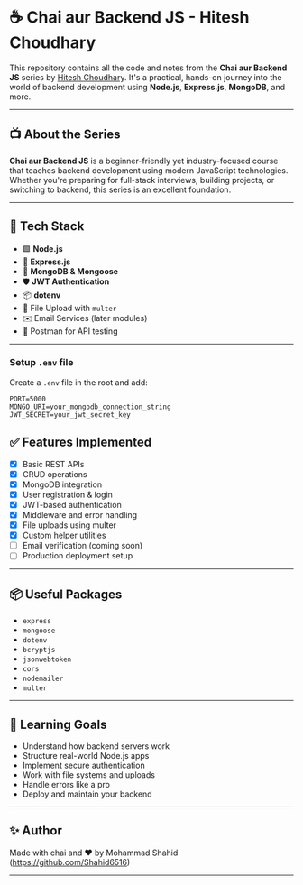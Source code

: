 # ☕ Chai aur Backend JS - Hitesh Choudhary

This repository contains all the code and notes from the **Chai aur Backend JS** series by [Hitesh Choudhary](https://www.youtube.com/@chaiaurcode). It's a practical, hands-on journey into the world of backend development using **Node.js**, **Express.js**, **MongoDB**, and more.

---

## 📺 About the Series

**Chai aur Backend JS** is a beginner-friendly yet industry-focused course that teaches backend development using modern JavaScript technologies. Whether you're preparing for full-stack interviews, building projects, or switching to backend, this series is an excellent foundation.

---

## 🔧 Tech Stack

- 🟩 **Node.js**
- 🚀 **Express.js**
- 🍃 **MongoDB & Mongoose**
- 🛡 **JWT Authentication**
- 📦 **dotenv**
- 📁 File Upload with `multer`
- ✉️ Email Services (later modules)
- 🧪 Postman for API testing

---

###  Setup `.env` file
Create a `.env` file in the root and add:
```
PORT=5000
MONGO_URI=your_mongodb_connection_string
JWT_SECRET=your_jwt_secret_key
```


## ✅ Features Implemented

- [x] Basic REST APIs
- [x] CRUD operations
- [x] MongoDB integration
- [x] User registration & login
- [x] JWT-based authentication
- [x] Middleware and error handling
- [x] File uploads using multer
- [x] Custom helper utilities
- [ ] Email verification (coming soon)
- [ ] Production deployment setup

---

## 📦 Useful Packages

- `express`
- `mongoose`
- `dotenv`
- `bcryptjs`
- `jsonwebtoken`
- `cors`
- `nodemailer`
- `multer`

---

## 📓 Learning Goals

- Understand how backend servers work
- Structure real-world Node.js apps
- Implement secure authentication
- Work with file systems and uploads
- Handle errors like a pro
- Deploy and maintain your backend

---


## ✨ Author

Made with chai and ❤️ by Mohammad Shahid (https://github.com/Shahid6516)

---


